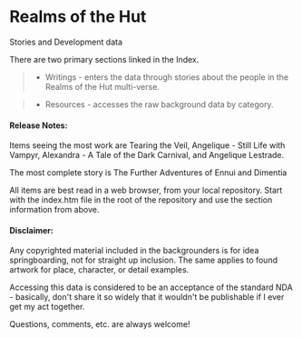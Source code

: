 Realms of the Hut
====

Stories and Development data

There are two primary sections linked in the Index.

> * Writings - enters the data through stories about the people in the Realms of the Hut multi-verse.

> * Resources - accesses the raw background data by category.

#### Release Notes:

Items seeing the most work are Tearing the Veil, Angelique - Still Life with Vampyr, Alexandra - A Tale of the Dark Carnival, and Angelique Lestrade.

The most complete story is The Further Adventures of Ennui and Dimentia

All items are best read in a web browser, from your local repository. Start with the index.htm file in the root of the repository and use the section information from above.

#### Disclaimer:

Any copyrighted material included in the backgrounders is for idea springboarding, not for straight up inclusion. The same applies to found artwork for place, character, or detail examples.

Accessing this data is considered to be an acceptance of the standard NDA - basically, don't share it so widely that it wouldn't be publishable if I ever get my act together.

Questions, comments, etc. are always welcome!
